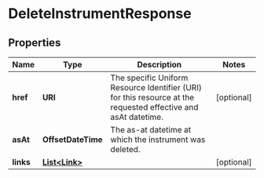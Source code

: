 

# DeleteInstrumentResponse


## Properties

Name | Type | Description | Notes
------------ | ------------- | ------------- | -------------
**href** | **URI** | The specific Uniform Resource Identifier (URI) for this resource at the requested effective and asAt datetime. |  [optional]
**asAt** | **OffsetDateTime** | The as-at datetime at which the instrument was deleted. | 
**links** | [**List&lt;Link&gt;**](Link.md) |  |  [optional]



